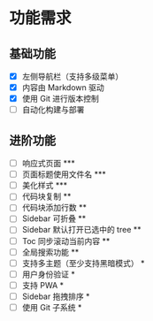 # 功能需求

## 基础功能

- [x] 左侧导航栏（支持多级菜单）
- [x] 内容由 Markdown 驱动
- [x] 使用 Git 进行版本控制
- [ ] 自动化构建与部署

## 进阶功能

- [ ] 响应式页面 ***
- [ ] 页面标题使用文件名 ***
- [ ] 美化样式 ***
- [ ] 代码块复制 **
- [ ] 代码块添加行数 **
- [ ] Sidebar 可折叠 **
- [ ] Sidebar 默认打开已选中的 tree **
- [ ] Toc 同步滚动当前内容 **
- [ ] 全局搜索功能 **
- [ ] 支持多主题（至少支持黑暗模式） *
- [ ] 用户身份验证 *
- [ ] 支持 PWA *
- [ ] Sidebar 拖拽排序 *
- [ ] 使用 Git 子系统 *
